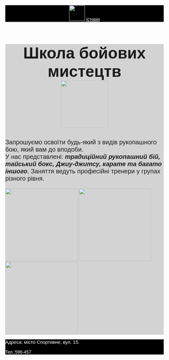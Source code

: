 <html>
    <title>Школа бойових мистецтв</title>
    <body style="font-family:sans-serif">
    <header style="background-color:black">
        <img src="https://learn.logikaschool.com/uploads/2020/10/boxing-1293088_640_0_1602494675.png" height="50px"/>
        <a href="https://uk.wikipedia.org/wiki/%D0%91%D0%BE%D0%B9%D0%BE%D0%B2%D1%96_%D0%BC%D0%B8%D1%81%D1%82%D0%B5%D1%86%D1%82%D0%B2%D0%B0" style="color:white">Історія</a>
    </header>
    <main style="background-color:lightgray">
        <h1 style="font-size:50px;background-color:lightgray; text-align:center">Школа бойових мистецтв<br/>
        <img src="https://learn.logikaschool.com/uploads/2020/10/thai-boxing-297023_1280_0_1602496230.png/" height="150"/></h1>
        <p style="font-size:20px">Запрошуємо освоїти будь-який з видів рукопашного бою, який вам до вподоби. <br/>У нас представлені: <b><i>традиційний рукопашний бій, тайський бокс, Джиу-джитсу, карате та багато іншого</i></b>. Заняття ведуть професійні тренери у групах різного рівня.</p>
        <img src="[https://learn.logikaschool.com/uploads/2020/10/karate-4575114_640_0_1602523338.png](https://media.istockphoto.com/id/665715226/ru/%D1%84%D0%BE%D1%82%D0%BE/%D0%BC%D1%83%D0%B0%D0%B9-%D1%82%D0%B0%D0%B9-%D0%B8%D0%BB%D0%B8-%D1%82%D0%B0%D0%B9%D1%81%D0%BA%D0%B8%D0%B9-%D0%B1%D0%BE%D0%BA%D1%81-%D0%B2-%D1%82%D0%B0%D0%B8%D0%BB%D0%B0%D0%BD%D0%B4%D0%B5.jpg?s=612x612&w=0&k=20&c=azS-R2yDSTo4KQlDWRB3Skkv0TVVYu-pWs-JjEwpADM=)" height="230px";/>
        <img src="https://learn.logikaschool.com/uploads/2020/10/punching-bag_0_1602525500.png" height="230px";/>
        <img src="https://learn.logikaschool.com/uploads/2020/10/boxing-ring_0_1602525156.png" height="230px";/>
    </main>
    <footer style="background-color:black;color:white;">
        <p style="font-size:15px"> Адреса: місто Спортивне, вул. 15.</p>
        <p>Тел.:596-457</p>
    </footer>
    </body>
</html>
